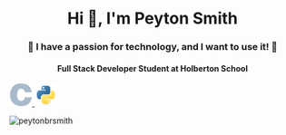
<h1 align="center">Hi 👋, I'm Peyton Smith</h1>  
<h3 align="center">🚀 I have a passion for technology, and I want to use it! 🚀</h3>  
<h4 align="center"> Full Stack Developer Student at Holberton School </h3>  
  <p align="left"> <a href="https://www.cprogramming.com/" target="_blank"> <img src="https://raw.githubusercontent.com/devicons/devicon/master/icons/c/c-original.svg" alt="c" width="40" height="40"/> </a> <a href="https://www.python.org" target="_blank"> <img src="https://raw.githubusercontent.com/devicons/devicon/master/icons/python/python-original.svg" alt="python" width="40" height="40"/> </a> </p>
<p><img align="left" src="https://github-readme-stats.vercel.app/api/top-langs?username=peytonbrsmith&show_icons=true&locale=en&layout=compact" alt="peytonbrsmith" /></p>
